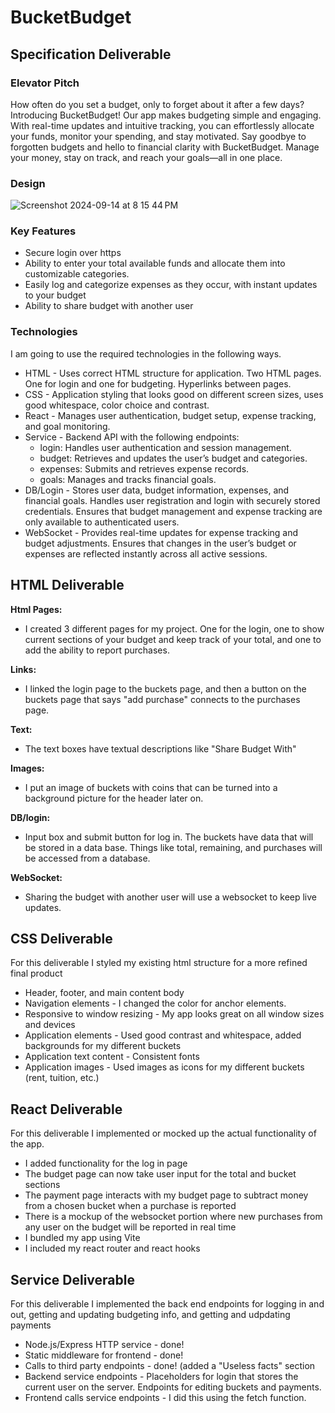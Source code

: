 # BucketBudget
## Specification Deliverable
### Elevator Pitch
  How often do you set a budget, only to forget about it after a few days? Introducing BucketBudget! Our app makes budgeting simple and engaging. With real-time updates and intuitive tracking, you can effortlessly allocate your funds, monitor your spending, and stay motivated. Say goodbye to forgotten budgets and hello to financial clarity with BucketBudget. Manage your money, stay on track, and reach your goals—all in one place.
### Design
![Screenshot 2024-09-14 at 8 15 44 PM](https://github.com/user-attachments/assets/2aed66c9-4829-418f-83d7-991762273b35)
### Key Features
- Secure login over https
- Ability to enter your total available funds and allocate them into customizable categories.
- Easily log and categorize expenses as they occur, with instant updates to your budget
- Ability to share budget with another user 
### Technologies
I am going to use the required technologies in the following ways.

- HTML - Uses correct HTML structure for application. Two HTML pages. One for login and one for budgeting. Hyperlinks between pages.
- CSS - Application styling that looks good on different screen sizes, uses good whitespace, color choice and contrast.
- React - Manages user authentication, budget setup, expense tracking, and goal monitoring.
- Service - Backend API with the following endpoints:
  - login: Handles user authentication and session management.
  - budget: Retrieves and updates the user’s budget and categories.
  - expenses: Submits and retrieves expense records.
  - goals: Manages and tracks financial goals.
- DB/Login - Stores user data, budget information, expenses, and financial goals.
Handles user registration and login with securely stored credentials.
Ensures that budget management and expense tracking are only available to authenticated users.
- WebSocket - Provides real-time updates for expense tracking and budget adjustments.
Ensures that changes in the user’s budget or expenses are reflected instantly across all active sessions.

## HTML Deliverable
**Html Pages:**
  - I created 3 different pages for my project. One for the login, one to show current sections of your budget and keep track of your total, and one to add the ability to report purchases.
    
**Links:**
  - I linked the login page to the buckets page, and then a button on the buckets page that says "add purchase" connects to the purchases page.
    
**Text:**
  - The text boxes have textual descriptions like "Share Budget With"
    
**Images:**
  - I put an image of buckets with coins that can be turned into a background picture for the header later on.
    
**DB/login:**
  - Input box and submit button for log in. The buckets have data that will be stored in a data base. Things like total, remaining, and purchases will be accessed from a database.
    
**WebSocket:**
- Sharing the budget with another user will use a websocket to keep live updates.

## CSS Deliverable
For this deliverable I styled my existing html structure for a more refined final product
- Header, footer, and main content body
- Navigation elements - I changed the color for anchor elements.
- Responsive to window resizing - My app looks great on all window sizes and devices
- Application elements - Used good contrast and whitespace, added backgrounds for my different buckets
- Application text content - Consistent fonts
- Application images - Used images as icons for my different buckets (rent, tuition, etc.)

## React Deliverable
For this deliverable I implemented or mocked up the actual functionality of the app.
- I added functionality for the log in page
- The budget page can now take user input for the total and bucket sections
- The payment page interacts with my budget page to subtract money from a chosen bucket when a purchase is reported
- There is a mockup of the websocket portion where new purchases from any user on the budget will be reported in real time
- I bundled my app using Vite
- I included my react router and react hooks

## Service Deliverable
For this deliverable I implemented the back end endpoints for logging in and out, getting and updating budgeting info, and getting and udpdating payments
- Node.js/Express HTTP service - done!
- Static middleware for frontend - done!
- Calls to third party endpoints - done! (added a "Useless facts" section
- Backend service endpoints - Placeholders for login that stores the current user on the server. Endpoints for editing buckets and payments.
- Frontend calls service endpoints - I did this using the fetch function.



